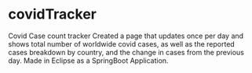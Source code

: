 # covidTracker
Covid Case count tracker
Created a page that updates once per day and shows total number of worldwide covid cases, as well as the reported cases breakdown by country, and the change in cases from the previous day. Made in Eclipse as a SpringBoot Application. 
